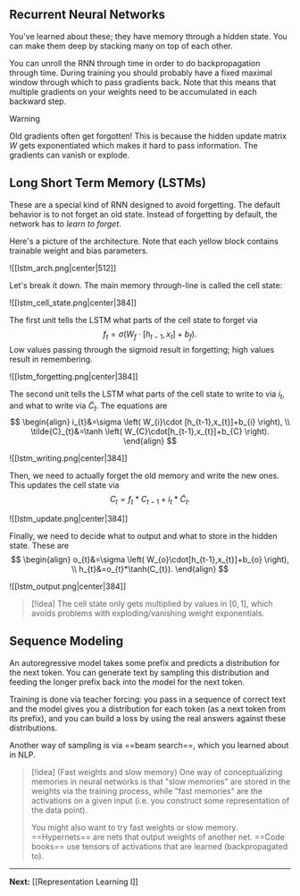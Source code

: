## Recurrent Neural Networks

You've learned about these; they have memory through a hidden state. You can make them deep by stacking many on top of each other.

You can unroll the RNN through time in order to do backpropagation through time. During training you should probably have a fixed maximal window through which to pass gradients back. Note that this means that multiple gradients on your weights need to be accumulated in each backward step.

> [!warning]
> Old gradients often get forgotten! This is because the hidden update matrix $W$ gets exponentiated which makes it hard to pass information. The gradients can vanish or explode.

## Long Short Term Memory (LSTMs)

These are a special kind of RNN designed to avoid forgetting. The default behavior is to not forget an old state. Instead of forgetting by default, the network has to *learn to forget*.

Here's a picture of the architecture. Note that each yellow block contains trainable weight and bias parameters. 

![[lstm_arch.png|center|512]]

Let's break it down. The main memory through-line is called the cell state:

![[lstm_cell_state.png|center|384]]

The first unit tells the LSTM what parts of the cell state to forget via
$$
f_{t}=\sigma \left( W_{f} \cdot [h_{t-1},x_{t}]+b_{f} \right).
$$
Low values passing through the sigmoid result in forgetting; high values result in remembering.

![[lstm_forgetting.png|center|384]]

The second unit tells the LSTM what parts of the cell state to write to via $i_{t}$, and what to write via $\tilde{C}_{t}$. The equations are
$$
\begin{align}
i_{t}&=\sigma \left( W_{i}\cdot [h_{t-1},x_{t}]+b_{i} \right),  \\
\tilde{C}_{t}&=\tanh \left( W_{C}\cdot[h_{t-1},x_{t}]+b_{C} \right).
\end{align}
$$

![[lstm_writing.png|center|384]]

Then, we need to actually forget the old memory and write the new ones. This updates the cell state via
$$
C_{t}=f_{t} * C_{t-1}+i_{t} * \tilde{C}_{t}.
$$

![[lstm_update.png|center|384]]

Finally, we need to decide what to output and what to store in the hidden state. These are
$$
\begin{align}
o_{t}&=\sigma \left( W_{o}\cdot[h_{t-1},x_{t}]+b_{o} \right), \\
h_{t}&=o_{t}*\tanh(C_{t}).
\end{align}
$$

![[lstm_output.png|center|384]]

> [!idea]
> The cell state only gets multiplied by values in $[0,1]$, which avoids problems with exploding/vanishing weight exponentials.

## Sequence Modeling

An autoregressive model takes some prefix and predicts a distribution for the next token. You can generate text by sampling this distribution and feeding the longer prefix back into the model for the next token.

Training is done via teacher forcing: you pass in a sequence of correct text and the model gives you a distribution for each token (as a next token from its prefix), and you can build a loss by using the real answers against these distributions.

Another way of sampling is via ==beam search==, which you learned about in NLP.

> [!idea] (Fast weights and slow memory)
> One way of conceptualizing memories in neural networks is that "slow memories" are stored in the weights via the training process, while "fast memories" are the activations on a given input (i.e. you construct some representation of the data point).
> 
> You might also want to try fast weights or slow memory. ==Hypernets== are nets that output weights of another net. ==Code books== use tensors of activations that are learned (backpropagated to).

---

**Next:** [[Representation Learning I]]

